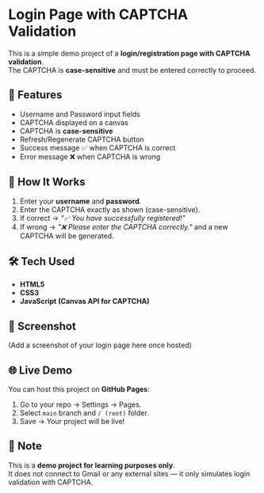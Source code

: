 # Login Page with CAPTCHA Validation  

This is a simple demo project of a **login/registration page with CAPTCHA validation**.  
The CAPTCHA is **case-sensitive** and must be entered correctly to proceed.  


## 🚀 Features
- Username and Password input fields  
- CAPTCHA displayed on a canvas  
- CAPTCHA is **case-sensitive**  
- Refresh/Regenerate CAPTCHA button  
- Success message ✅ when CAPTCHA is correct  
- Error message ❌ when CAPTCHA is wrong  


## 📂 How It Works
1. Enter your **username** and **password**.  
2. Enter the CAPTCHA exactly as shown (case-sensitive).  
3. If correct → *"✅ You have successfully registered!"*  
4. If wrong → *"❌ Please enter the CAPTCHA correctly."* and a new CAPTCHA will be generated.  


## 🛠️ Tech Used
- **HTML5**  
- **CSS3**  
- **JavaScript (Canvas API for CAPTCHA)**  


## 📸 Screenshot
(Add a screenshot of your login page here once hosted)


## 🌐 Live Demo
You can host this project on **GitHub Pages**:  
1. Go to your repo → Settings → Pages.  
2. Select `main` branch and `/ (root)` folder.  
3. Save → Your project will be live!  


## 📌 Note
This is a **demo project for learning purposes only**.  
It does not connect to Gmail or any external sites — it only simulates login validation with CAPTCHA.  
